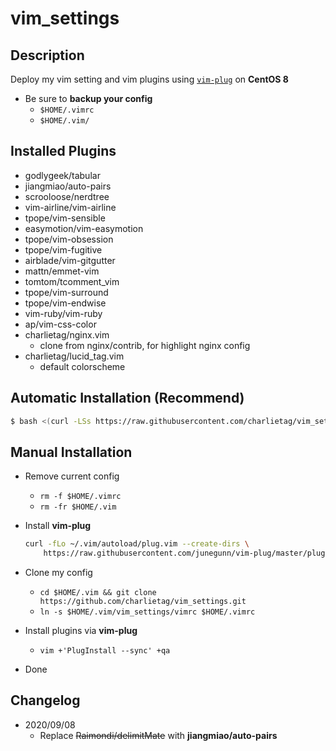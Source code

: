# vim_settings

## Description

Deploy my vim setting and vim plugins using [``vim-plug``](https://github.com/junegunn/vim-plug) on **CentOS 8**

* Be sure to **backup your config**
  * `$HOME/.vimrc`
  * `$HOME/.vim/`

## Installed Plugins

* godlygeek/tabular
* jiangmiao/auto-pairs
* scrooloose/nerdtree
* vim-airline/vim-airline
* tpope/vim-sensible
* easymotion/vim-easymotion
* tpope/vim-obsession
* tpope/vim-fugitive
* airblade/vim-gitgutter
* mattn/emmet-vim
* tomtom/tcomment_vim
* tpope/vim-surround
* tpope/vim-endwise
* vim-ruby/vim-ruby
* ap/vim-css-color
* charlietag/nginx.vim
  * clone from nginx/contrib, for highlight nginx config
* charlietag/lucid_tag.vim
  * default colorscheme

## Automatic Installation (Recommend)

```bash
$ bash <(curl -LSs https://raw.githubusercontent.com/charlietag/vim_settings/master/utils/install.sh)
```

## Manual Installation

* Remove current config
  * `rm -f $HOME/.vimrc`
  * `rm -fr $HOME/.vim`

* Install **vim-plug**

  ```bash
  curl -fLo ~/.vim/autoload/plug.vim --create-dirs \
      https://raw.githubusercontent.com/junegunn/vim-plug/master/plug.vim
  ```

* Clone my config
  * `cd $HOME/.vim && git clone https://github.com/charlietag/vim_settings.git`
  * `ln -s $HOME/.vim/vim_settings/vimrc $HOME/.vimrc`

* Install plugins via **vim-plug**
  * `vim +'PlugInstall --sync' +qa`

* Done

## Changelog

* 2020/09/08
  * Replace ~~Raimondi/delimitMate~~ with **jiangmiao/auto-pairs**
